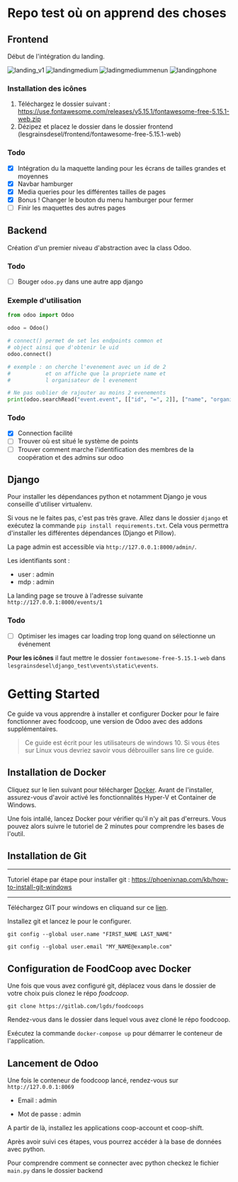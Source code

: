 # Repo test où on apprend des choses

## Frontend

Début de l'intégration du landing.

![landing_v1](https://user-images.githubusercontent.com/25727549/100433402-4fb10f00-309b-11eb-8ab8-60b95dfea113.PNG)
![landingmedium](https://user-images.githubusercontent.com/25727549/100482533-02af5600-30f8-11eb-9774-68abeeeb34c6.PNG)
![ladingmediummenun](https://user-images.githubusercontent.com/25727549/100482536-0347ec80-30f8-11eb-96cf-7718a34d3280.PNG)
![landingphone](https://user-images.githubusercontent.com/25727549/100482535-0347ec80-30f8-11eb-9fc2-6b3e7061504f.PNG)

### Installation des icônes

1. Téléchargez le dossier suivant : https://use.fontawesome.com/releases/v5.15.1/fontawesome-free-5.15.1-web.zip
2. Dézipez et placez le dossier dans le dossier frontend (lesgrainsdesel/frontend/fontawesome-free-5.15.1-web)

### Todo

- [x] Intégration du la maquette landing pour les écrans de tailles grandes et moyennes
- [x] Navbar hamburger
- [x] Media queries pour les différentes tailles de pages
- [x] Bonus ! Changer le bouton du menu hamburger pour fermer
- [ ] Finir les maquettes des autres pages

## Backend

Création d'un premier niveau d'abstraction avec la class Odoo.

### Todo
- [ ] Bouger `odoo.py` dans une autre app django

### Exemple d'utilisation

```python
from odoo import Odoo

odoo = Odoo()

# connect() permet de set les endpoints common et
# object ainsi que d'obtenir le uid
odoo.connect()

# exemple : on cherche l'evenement avec un id de 2
#           et on affiche que la propriete name et
#           l organisateur de l evenement

# Ne pas oublier de rajouter au moins 2 evenements
print(odoo.searchRead("event.event", [["id", "=", 2]], ["name", "organizer_id"]))
```

### Todo

- [x] Connection facilité
- [ ] Trouver où est situé le système de points
- [ ] Trouver comment marche l'identification des membres de la coopération et des admins sur odoo

## Django

Pour installer les dépendances python et notamment Django je vous conseille d'utiliser virtualenv.

Si vous ne le faites pas, c'est pas très grave. Allez dans le dossier `django` et exécutez la commande `pip install requirements.txt`. Cela vous permettra d'installer les différentes dépendances (Django et Pillow).

La page admin est accessible via `http://127.0.0.1:8000/admin/`.

Les identifiants sont :

- user : admin
- mdp : admin

La landing page se trouve à l'adresse suivante `http://127.0.0.1:8000/events/1`

### Todo

- [ ] Optimiser les images car loading trop long quand on sélectionne un événement

**Pour les icônes** il faut mettre le dossier `fontawesome-free-5.15.1-web` dans `lesgrainsdesel\django_test\events\static\events`.

# Getting Started

Ce guide va vous apprendre à installer et configurer Docker pour le faire fonctionner avec foodcoop, une version de Odoo avec des addons supplémentaires.

> Ce guide est écrit pour les utilisateurs de windows 10. Si vous êtes sur Linux vous devriez savoir vous débrouiller sans lire ce guide.

## Installation de Docker

Cliquez sur le lien suivant pour télécharger [Docker](https://desktop.docker.com/win/stable/Docker%20Desktop%20Installer.exe).
Avant de l'installer, assurez-vous d'avoir activé les fonctionnalités Hyper-V et Container de Windows.

Une fois intallé, lancez Docker pour vérifier qu'il n'y ait pas d'erreurs. Vous pouvez alors suivre le tutoriel de 2 minutes pour comprendre les bases de l'outil.

## Installation de Git

---

Tutoriel étape par étape pour installer git :
https://phoenixnap.com/kb/how-to-install-git-windows

---

Téléchargez GIT pour windows en cliquand sur ce [lien](https://git-scm.com/downloads).

Installez git et lancez le pour le configurer.

`git config --global user.name "FIRST_NAME LAST_NAME"`

`git config --global user.email "MY_NAME@example.com"`

## Configuration de FoodCoop avec Docker

Une fois que vous avez configuré git, déplacez vous dans le dossier de votre choix puis clonez le répo _foodcoop_.

`git clone https://gitlab.com/lgds/foodcoops`

Rendez-vous dans le dossier dans lequel vous avez cloné le répo foodcoop.

Exécutez la commande `docker-compose up` pour démarrer le conteneur de l'application.

## Lancement de Odoo

Une fois le conteneur de foodcoop lancé, rendez-vous sur `http://127.0.0.1:8069`

- Email : admin

- Mot de passe : admin

A partir de là, installez les applications coop-account et coop-shift.

Après avoir suivi ces étapes, vous pourrez accéder à la base de données avec python.

Pour comprendre comment se connecter avec python checkez le fichier `main.py` dans le dossier backend
